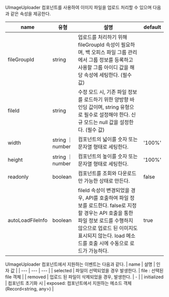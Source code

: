 UImageUploader 컴포넌트를 사용하여 이미지 파일을 업로드 처리할 수 있으며 다음과 같은 속성을 제공한다.

| name | 유형 | 설명 | default |
| --- | --- | --- | --- |
| fileGroupId | string | 업로드를 처리하기 위해 fileGroupId 속성이 필요하며, 백 오피스 파일 그룹 관리에서 그룹 정보를 등록하고 사용할 그룹 아이디 값을 해당 속성에 세팅한다. (필수 값) |  |
| fileId  | string | 수정 모드 시, 기존 파일 정보를 로드하기 위한 양방향 바인딩 값이며, string 유형으로 필수로 설정해야 한다. 신규 모드는 null 값을 설정한다. (필수 값) |  |
| width | string ｜ number | 컴포넌트의 넓이를 숫자 또는 문자열 형태로 세팅한다. | '100%' |
| height | string ｜ number | 컴포넌트의 높이를 숫자 또는 문자열 형태로 세팅한다. | '100%' |
| readonly  | boolean | 컴포넌트를 조회와 다운로드만 가능한 상태로 만든다. | false |
| autoLoadFileInfo  | boolean | fileId 속성이 변경되었을 경우, API를 호출하여 파일 정보를 로드한다. false로 지정할 경우는 API 호출을 통한 파일 정보 로드를 수행하지 않으므로 업로드 된 이미지도 표시되지 않는다. load 메소드를 호출 시에 수동으로 로드가 가능하다. | true |


UImageUploader 컴포넌트에서 지원하는 이벤트는 다음과 같다.
| name | 설명 | 인자 값 |
| --- | --- | --- |
| selected | 파일이 선택되었을 경우 발생한다. | file : 선택된 file 객체 |
| removed | 업로드 된 파일이 삭제되었을 경우, 발생한다. | - |
| initialized | 컴포넌트 초기화 시 | exposed: 컴포넌트에서 지원하는 메소드 객체 (Record<string, any>) |

